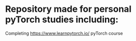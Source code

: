 # Repository made for personal pyTorch studies including:
Completing https://www.learnpytorch.io/ pyTorch course
